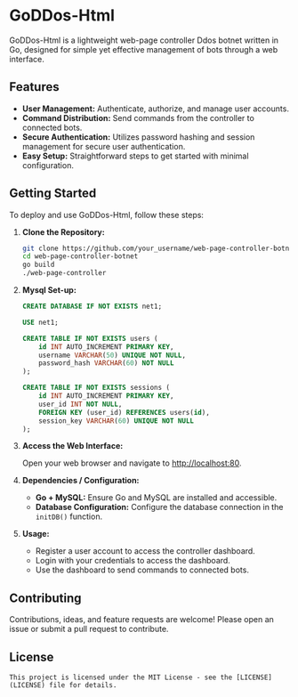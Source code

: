 # GoDDos-Html

GoDDos-Html is a lightweight web-page controller Ddos botnet written in Go, designed for simple yet effective management of bots through a web interface.

## Features

- **User Management:** Authenticate, authorize, and manage user accounts.
- **Command Distribution:** Send commands from the controller to connected bots.
- **Secure Authentication:** Utilizes password hashing and session management for secure user authentication.
- **Easy Setup:** Straightforward steps to get started with minimal configuration.

## Getting Started

To deploy and use GoDDos-Html, follow these steps:

1. **Clone the Repository:**

   ```sh
   git clone https://github.com/your_username/web-page-controller-botnet.git
   cd web-page-controller-botnet
   go build
   ./web-page-controller
   ```

2. **Mysql Set-up:**

   ```sql
   CREATE DATABASE IF NOT EXISTS net1;

   USE net1;

   CREATE TABLE IF NOT EXISTS users (
       id INT AUTO_INCREMENT PRIMARY KEY,
       username VARCHAR(50) UNIQUE NOT NULL,
       password_hash VARCHAR(60) NOT NULL
   );
   
   CREATE TABLE IF NOT EXISTS sessions (
       id INT AUTO_INCREMENT PRIMARY KEY,
       user_id INT NOT NULL,
       FOREIGN KEY (user_id) REFERENCES users(id),
       session_key VARCHAR(60) UNIQUE NOT NULL
   );
   ```

3. **Access the Web Interface:**

   Open your web browser and navigate to [http://localhost:80](http://localhost:80).

4. **Dependencies / Configuration:**

   - **Go + MySQL:** Ensure Go and MySQL are installed and accessible.
   - **Database Configuration:** Configure the database connection in the `initDB()` function.

5. **Usage:**

   - Register a user account to access the controller dashboard.
   - Login with your credentials to access the dashboard.
   - Use the dashboard to send commands to connected bots.

## Contributing

Contributions, ideas, and feature requests are welcome! Please open an issue or submit a pull request to contribute.

## License
```
This project is licensed under the MIT License - see the [LICENSE](LICENSE) file for details.
```
